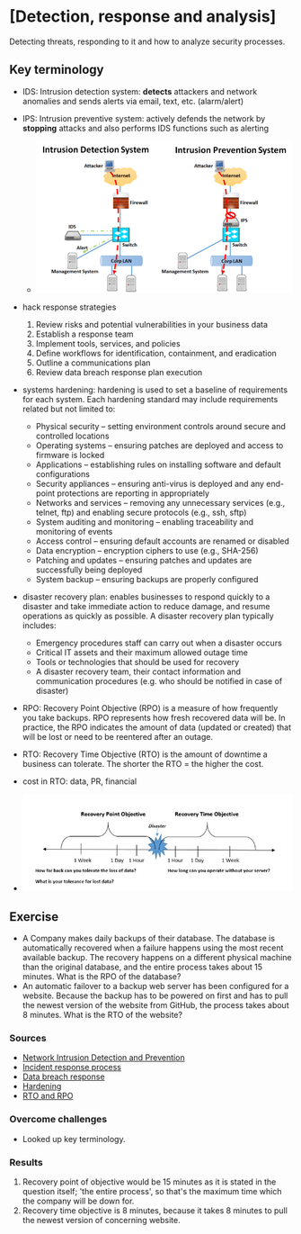 # [Detection, response and analysis]
Detecting threats, responding to it and how to analyze security processes. 

## Key terminology
- IDS: Intrusion detection system: **detects** attackers and network anomalies and sends alerts via email, text, etc. (alarm/alert)
- IPS: Intrusion preventive system: actively defends the network by **stopping** attacks and also performs IDS functions such as alerting 
  - ![IDS nd IPS](../00_includes/SEC/SEC08IDS_IPS.png)
- hack response strategies
  1.  Review risks and potential vulnerabilities in your business data
  2.  Establish a response team
  3.  Implement tools, services, and policies
  4.  Define workflows for identification, containment, and eradication
  5.  Outline a communications plan
  6.  Review data breach response plan execution
- systems hardening: hardening is used to set a baseline of requirements for each system.
  Each hardening standard may include requirements related but not limited to:

  - Physical security – setting environment controls around secure and controlled locations
  - Operating systems – ensuring patches are deployed and access to firmware is locked
  - Applications – establishing rules on installing software and default configurations
  - Security appliances – ensuring anti-virus is deployed and any end-point protections are reporting in appropriately
  - Networks and services – removing any unnecessary services (e.g., telnet, ftp) and enabling secure protocols (e.g., ssh, sftp)
  - System auditing and monitoring – enabling traceability and monitoring of events
  - Access control – ensuring default accounts are renamed or disabled
  - Data encryption – encryption ciphers to use (e.g., SHA-256)
  - Patching and updates – ensuring patches and updates are successfully being deployed
  - System backup – ensuring backups are properly configured
- disaster recovery plan: enables businesses to respond quickly to a disaster and take immediate action to reduce damage, and resume operations as quickly as possible. A disaster recovery plan typically includes:
  - Emergency procedures staff can carry out when a disaster occurs
  - Critical IT assets and their maximum allowed outage time
  - Tools or technologies that should be used for recovery
  - A disaster recovery team, their contact information and communication procedures (e.g. who should be notified in case of disaster)
- RPO: Recovery Point Objective (RPO) is a measure of how frequently you take backups. RPO represents how fresh recovered data will be. In practice, the RPO indicates the amount of data (updated or created) that will be lost or need to be reentered after an outage.
- RTO: Recovery Time Objective (RTO) is the amount of downtime a business can tolerate. The shorter the RTO = the higher the cost.
- cost in RTO: data, PR, financial
- ![RTO and RPO](../00_includes/SEC/SEC08RPO_RTO.jpg)

## Exercise
- A Company makes daily backups of their database. The database is automatically recovered when a failure happens using the most recent available backup. The recovery happens on a different physical machine than the original database, and the entire process takes about 15 minutes. What is the RPO of the database?
- An automatic failover to a backup web server has been configured for a website. Because the backup has to be powered on first and has to pull the newest version of the website from GitHub, the process takes about 8 minutes. What is the RTO of the website?

### Sources
- [Network Intrusion Detection and Prevention](https://www.youtube.com/watch?v=hEgWPWIuq_s)
- [Incident response process](https://www.youtube.com/watch?v=qGktAVJpTGE)
- [Data breach response](https://spectralops.io/blog/6-steps-data-breach-response-plan/)
- [Hardening](https://www.packetlabs.net/posts/security-hardening-standards/#:~:text=A%20hardening%20standard%20is%20used,and%20applications%2C%20such%20as%20CIS.)
- [RTO and RPO](https://www.youtube.com/watch?v=wgvq9y8wwNQ)

### Overcome challenges
- Looked up key terminology. 

### Results
1. Recovery point of objective would be 15 minutes as it is stated in the question itself; 'the entire process', so that's the maximum time which the company will be down for. 
2. Recovery time objective is 8 minutes, because it takes 8 minutes to pull the newest version of concerning website.
